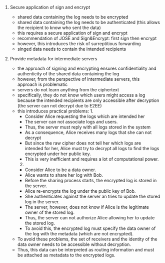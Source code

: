 

1. Secure application of sign and encrypt
    - shared data containing the log needs to be encrypted
    - shared data containing the log needs to be authenticated (this allows the recipient to know who sent the data)
    - this requires a secure application of sign and encrypt
    - recommendation of JOSE and Sign&Encrypt: first sign then encrypt
    - however, this introduces the risk of surreptitious forwarding
    - singed data needs to contain the intended recipients

2. Provide metadata for intermediate servers
    - the approach of signing and encrypting ensures confidentiality and authenticity of the shared data containing the log
    - however, from the perspective of intermediate servers, this approach is problematic
    - servers do not learn anything from the ciphertext
    - specifically, they do not know which users might access a log because the intended recipients are only accessible after decryption (the server can not decrypt due to E2EE)
    - this introduces practical problems:
        1.
        - Consider Alice requesting the logs which are intended her
        - The server can not associate logs and users.
        - Thus, the server must reply with all logs stored in the system
        - As a consequence, Alice receives many logs that she can not decrypt
        - But since the raw cipher does not tell her which logs are intended for her, Alice must try to decrypt all logs to find the logs encrypted under her public key.
        - This is very inefficient and requires a lot of computational power.
        2. 
        - Consider Alice to be a data owner.
        - Alice wants to share her log with Bob.
        - Before the sharing process starts, the encrypted log is stored in the server.
        - Alice re-encrypts the log under the public key of Bob.
        - She authenticates against the server an tries to update the stored log in the server.
        - The server, however, does not know if Alice is the legitimate owner of the stored log.
        - Thus, the server can not authorize Alice allowing her to update the stored log.
        - To avoid this, the encrypted log must specify the data owner of the log with the metadata (which are not encrypted).
    - To avoid these problems, the set of receivers and the identity of the data owner needs to be accessible without decryption.
    - Thus, this data can be interpreted as routing information and must be attached as metadata to the encrypted logs.
